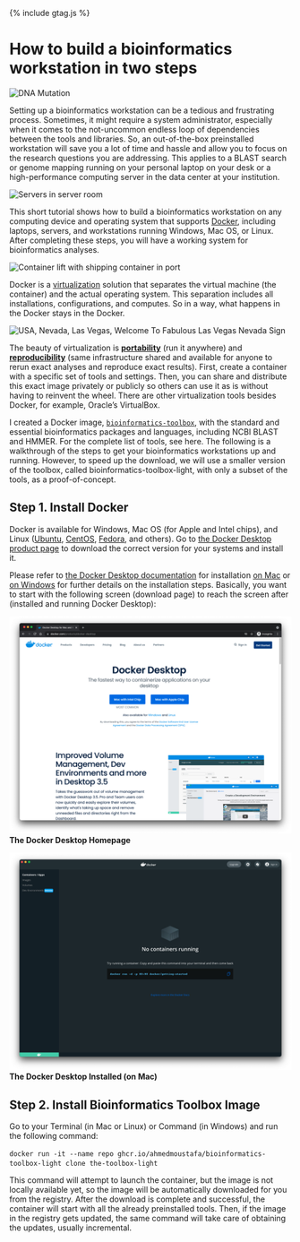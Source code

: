 {% include gtag.js %}

# How to build a bioinformatics workstation in two steps

![DNA Mutation](https://media.gettyimages.com/vectors/mutation-vector-id94364734?s=1024x1024)

Setting up a bioinformatics workstation can be a tedious and frustrating process. Sometimes, it might require a system administrator, especially when it comes to the not-uncommon endless loop of dependencies between the tools and libraries. So, an out-of-the-box preinstalled workstation will save you a lot of time and hassle and allow you to focus on the research questions you are addressing. This applies to a BLAST search or genome mapping running on your personal laptop on your desk or a high-performance computing server in the data center at your institution.

![Servers in server room](https://media.gettyimages.com/photos/server-room-picture-id182710787?s=1024x1024)

This short tutorial shows how to build a bioinformatics workstation on any computing device and operating system that supports [Docker](https://www.docker.com/), including laptops, servers, and workstations running Windows, Mac OS, or Linux. After completing these steps, you will have a working system for bioinformatics analyses.

![Container lift with shipping container in port](https://media.gettyimages.com/photos/container-lift-with-shipping-container-in-port-picture-id1032071672?s=2048x2048)

Docker is a [virtualization](https://en.wikipedia.org/wiki/Virtualization) solution that separates the virtual machine (the container) and the actual operating system. This separation includes all installations, configurations, and computes. So in a way, what happens in the Docker stays in the Docker.

![USA, Nevada, Las Vegas, Welcome To Fabulous Las Vegas Nevada Sign](https://media.gettyimages.com/photos/nevada-las-vegas-welcome-to-fabulous-las-vegas-nevada-sign-picture-id1085183326?s=1024x1024)

The beauty of virtualization is [**portability**](https://en.wikipedia.org/wiki/Porting) (run it anywhere) and [**reproducibility**](https://en.wikipedia.org/wiki/Reproducibility) (same infrastructure shared and available for anyone to rerun exact analyses and reproduce exact results). First, create a container with a specific set of tools and settings. Then, you can share and distribute this exact image privately or publicly so others can use it as is without having to reinvent the wheel. There are other virtualization tools besides Docker, for example, Oracle’s VirtualBox.

I created a Docker image, [`bioinformatics-toolbox`](https://ahmedmoustafa.github.io/bioinformatics-toolbox/), with the standard and essential bioinformatics packages and languages, including NCBI BLAST and HMMER. For the complete list of tools, see here. The following is a walkthrough of the steps to get your bioinformatics workstations up and running. However, to speed up the download, we will use a smaller version of the toolbox, called bioinformatics-toolbox-light, with only a subset of the tools, as a proof-of-concept.

## Step 1. Install Docker
Docker is available for Windows, Mac OS (for Apple and Intel chips), and Linux ([Ubuntu](https://ubuntu.com/), [CentOS](https://www.centos.org/), [Fedora](https://getfedora.org/), and others). Go to [the Docker Desktop product page](https://www.docker.com/products/docker-desktop) to download the correct version for your systems and install it.

Please refer to [the Docker Desktop documentation](https://docs.docker.com/desktop/) for installation [on Mac](https://docs.docker.com/docker-for-mac/install/) or [on Windows](https://docs.docker.com/docker-for-windows/install/) for further details on the installation steps. Basically, you want to start with the following screen (download page) to reach the screen after (installed and running Docker Desktop):

![Docker Desktop Homepage](images/docker-desktop-homepage.png)
**The Docker Desktop Homepage**

![Docker Desktop Installed](images/docker-desktop-installed.png)
**The Docker Desktop Installed (on Mac)**

## Step 2. Install Bioinformatics Toolbox Image
Go to your Terminal (in Mac or Linux) or Command (in Windows) and run the following command:

`docker run -it --name repo ghcr.io/ahmedmoustafa/bioinformatics-toolbox-light clone the-toolbox-light`

This command will attempt to launch the container, but the image is not locally available yet, so the image will be automatically downloaded for you from the registry. After the download is complete and successful, the container will start with all the already preinstalled tools. Then, if the image in the registry gets updated, the same command will take care of obtaining the updates, usually incremental.

